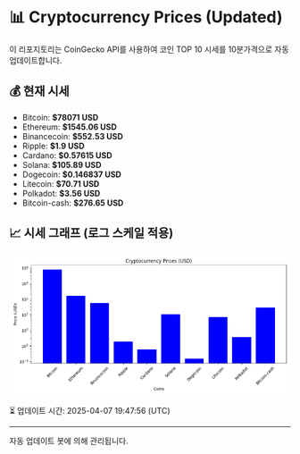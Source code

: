 
# 📊 Cryptocurrency Prices (Updated)

이 리포지토리는 CoinGecko API를 사용하여 코인 TOP 10 시세를 10분가격으로 자동 업데이트합니다.

## 💰 현재 시세
- Bitcoin: **$78071 USD**
- Ethereum: **$1545.06 USD**
- Binancecoin: **$552.53 USD**
- Ripple: **$1.9 USD**
- Cardano: **$0.57615 USD**
- Solana: **$105.89 USD**
- Dogecoin: **$0.146837 USD**
- Litecoin: **$70.71 USD**
- Polkadot: **$3.56 USD**
- Bitcoin-cash: **$276.65 USD**

## 📈 시세 그래프 (로그 스케일 적용)
![Crypto Prices](crypto_prices.png)

⏳ 업데이트 시간: 2025-04-07 19:47:56 (UTC)

---
자동 업데이트 봇에 의해 관리됩니다.
